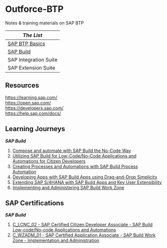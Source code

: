 # Outforce-BTP
Notes & training materials on SAP BTP

|***The List***|
| ----------- |
|[SAP BTP Basics](BTPBasics/BTPBasics.md)|
| [SAP Build](SAPBuild/001-Introduction.md)|
|SAP Integration Suite|
|SAP Extension Suite|


## Resources
<https://learning.sap.com/><br>
<https://open.sap.com/><br>
<https://developers.sap.com/><br>
<https://help.sap.com/docs/><br>

## Learning Journeys
***SAP Build***<br>
1. [Compose and automate with SAP Build the No-Code Way](https://learning.sap.com/learning-journey/compose-and-automate-with-sap-build-the-no-code-way)
2. [Utilizing SAP Build for Low-Code/No-Code Applications and Automations for Citizen Developers](https://learning.sap.com/learning-journey/utilize-sap-build-for-low-code-no-code-applications-and-automations-for-citizen-developers)
3. [Creating Processes and Automations with SAP Build Process Automation](https://learning.sap.com/learning-journey/create-processes-and-automations-with-sap-build-process-automation)
4. [Developing Apps with SAP Build Apps using Drag-and-Drop Simplicity](https://learning.sap.com/learning-journey/develop-apps-with-sap-build-apps-using-drag-and-drop-simplicity)
5. [Extending SAP S/4HANA with SAP Build Apps and Key User Extensibility](https://learning.sap.com/learning-journey/extending-sap-s-4hana-with-sap-build-apps-and-key-user-extensibility)
6. [Implementing and Administering SAP Build Work Zone](https://learning.sap.com/learning-journey/implement-and-administer-sap-build-work-zone)

## SAP Certifications

***SAP Build***<br>
1. [C_LCNC_02 - SAP Certified Citizen Developer Associate - SAP Build Low-code/No-code Applications and Automations](https://learning.sap.com/certification/sap-certified-citizen-developer-associate-sap-build-low-code-no-code-applications-and-automations)
2. [C_WZADM_01 - SAP Certified Application Associate - SAP Build Work Zone - Implementation and Administration](https://learning.sap.com/certification/sap-certified-application-associate-sap-build-work-zone-implementation-and-administration)

